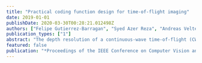 ```yaml
---
title: "Practical coding function design for time-of-flight imaging"
date: 2019-01-01
publishDate: 2020-03-30T00:28:21.012498Z
authors: ["Felipe Gutierrez-Barragan", "Syed Azer Reza", "Andreas Velten", "Mohit Gupta"]
publication_types: ["1"]
abstract: "The depth resolution of a continuous-wave time-of-flight (CW-ToF) imaging system is determined by its coding functions. Recently, there has been growing interest in the design of new high-performance CW-ToF coding functions. However, these functions are typically designed in a hardware agnostic manner, ie, without considering the practical device limitations, such as bandwidth, source power, digital (binary) function generation. Therefore, despite theoretical improvements, practical implementation of these functions remains a challenge. We present a constrained optimization approach for designing practical coding functions that adhere to hardware constraints. The optimization problem is non-convex with a large search space and no known globally optimal solutions. To make the problem tractable, we design an iterative, alternating least-squares algorithm, along with convex relaxation of the constraints. Using this approach, we design high-performance coding functions that can be implemented on existing hardware with minimal modifications. We demonstrate the performance benefits of the resulting functions via extensive simulations and a hardware prototype."
featured: false
publication: "*Proceedings of the IEEE Conference on Computer Vision and Pattern Recognition*"
---
```


